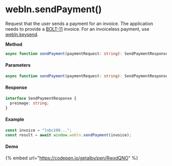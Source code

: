 # webln.sendPayment()

Request that the user sends a payment for an invoice. The application needs to provide a [BOLT-11](https://github.com/lightningnetwork/lightning-rfc/blob/master/11-payment-encoding.md) invoice. For an invoiceless payment, use [webln.keysend](broken-reference).

**Method**

```typescript
async function sendPayment(paymentRequest: string): SendPaymentResponse;
```

#### Parameters

```typescript
async function sendPayment(paymentRequest: string): SendPaymentResponse;
```

#### Response

```typescript
interface SendPaymentResponse {
  preimage: string;
}
```

#### Example

```typescript
const invoice = "lnbc100...";
const result = await window.webln.sendPayment(invoice);
```

#### Demo

{% embed url="https://codepen.io/getalby/pen/RwxdQNO" %}
